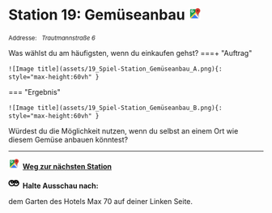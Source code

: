 # Station 19: Gemüseanbau  <a href="https://www.google.com/maps/dir/?api=1&travelmode=walking&destination=47.799852,13.0163361"><img src="https://github.com/kipppunkte/kipppunkte/raw/gh-pages/assets/google-maps.svg" width="24" height="24"></a>

<small>Addresse:<em style="margin-left: 10px">Trautmannstraße 6</em></small>



Was wählst du am häufigsten, wenn du einkaufen gehst?
===+ "Auftrag"

    ![Image title](assets/19_Spiel-Station_Gemüseanbau_A.png){: style="max-height:60vh" }


=== "Ergebnis"

    ![Image title](assets/19_Spiel-Station_Gemüseanbau_B.png){: style="max-height:60vh" }


Würdest du die Möglichkeit nutzen, wenn du selbst an einem Ort wie diesem Gemüse anbauen könntest?



____

<a href="https://www.google.com/maps/dir/?api=1&travelmode=walking&destination=47.8007673,13.0182184"><img src="https://github.com/kipppunkte/kipppunkte/raw/gh-pages/assets/google-maps.svg" style="height: 1.5em;margin-right: 0.5em"></a>**[Weg zur nächsten Station](https://www.google.com/maps/dir/?api=1&travelmode=walking&destination=47.8007673,13.0182184)**



<img src="https://github.com/kipppunkte/kipppunkte/raw/gh-pages/assets/eyes.svg" style="height: 1.5em;background: white;margin-right: 0.5em">**Halte Ausschau nach:**

dem Garten des Hotels Max 70 auf deiner Linken Seite.